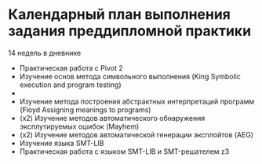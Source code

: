 # Календарный план выполнения задания преддипломной практики
14 недель в дневнике  
* Практическая работа с Pivot 2
* Изучение основ метода символьного выполнения
(King Symbolic execution and program testing)
* 
* Изучение метода построения абстрактных интерпретаций программ
(Floyd Assigning meanings to programs)  
* (x2) Изучение методов автоматического обнаружения эксплутируемых ошибок
(Mayhem)  
* (x2) Изучение методов автоматической генерации эксплойтов
(AEG)  
* Изучение языка SMT-LIB
* Практическая работа с языком SMT-LIB и SMT-решателем z3
